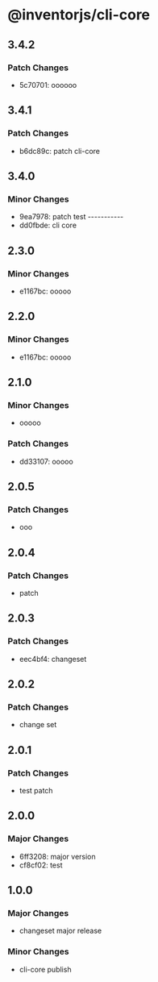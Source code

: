 # @inventorjs/cli-core

## 3.4.2

### Patch Changes

- 5c70701: oooooo

## 3.4.1

### Patch Changes

- b6dc89c: patch cli-core

## 3.4.0

### Minor Changes

- 9ea7978: patch test -----------
- dd0fbde: cli core

## 2.3.0

### Minor Changes

- e1167bc: ooooo

## 2.2.0

### Minor Changes

- e1167bc: ooooo

## 2.1.0

### Minor Changes

- ooooo

### Patch Changes

- dd33107: ooooo

## 2.0.5

### Patch Changes

- ooo

## 2.0.4

### Patch Changes

- patch

## 2.0.3

### Patch Changes

- eec4bf4: changeset

## 2.0.2

### Patch Changes

- change set

## 2.0.1

### Patch Changes

- test patch

## 2.0.0

### Major Changes

- 6ff3208: major version
- cf8cf02: test

## 1.0.0

### Major Changes

- changeset major release

### Minor Changes

- cli-core publish
